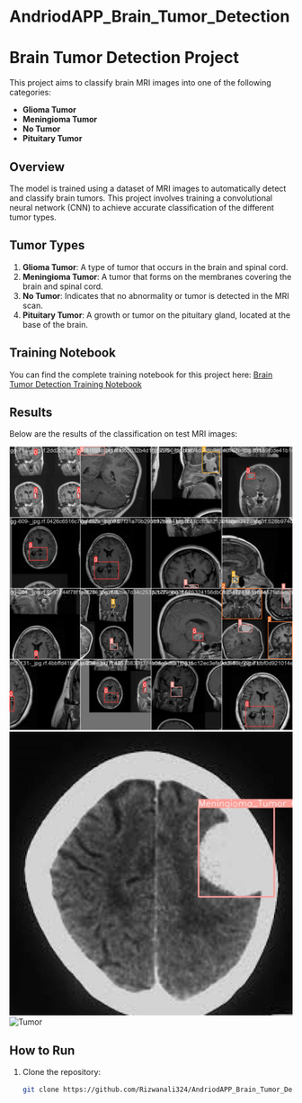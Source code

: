 # AndriodAPP_Brain_Tumor_Detection
# Brain Tumor Detection Project

This project aims to classify brain MRI images into one of the following categories:
- **Glioma Tumor**
- **Meningioma Tumor**
- **No Tumor**
- **Pituitary Tumor**

## Overview

The model is trained using a dataset of MRI images to automatically detect and classify brain tumors. This project involves training a convolutional neural network (CNN) to achieve accurate classification of the different tumor types.

## Tumor Types

1. **Glioma Tumor**: A type of tumor that occurs in the brain and spinal cord.
2. **Meningioma Tumor**: A tumor that forms on the membranes covering the brain and spinal cord.
3. **No Tumor**: Indicates that no abnormality or tumor is detected in the MRI scan.
4. **Pituitary Tumor**: A growth or tumor on the pituitary gland, located at the base of the brain.

## Training Notebook

You can find the complete training notebook for this project here:
[Brain Tumor Detection Training Notebook](https://github.com/Rizwanali324/AndriodAPP_Brain_Tumor_Detection/blob/main/Brain_Tumor_Detection.ipynb)

## Results

Below are the results of the classification on test MRI images:

![ Tumor](https://github.com/Rizwanali324/AndriodAPP_Brain_Tumor_Detection/blob/main/results/Results.jpeg)
![ Tumor](https://github.com/Rizwanali324/AndriodAPP_Brain_Tumor_Detection/blob/main/results/Results2.jpeg)
![ Tumor](https://github.com/Rizwanali324/AndriodAPP_Brain_Tumor_Detection/blob/main/results/download(1).jpeg)

## How to Run

1. Clone the repository:
   ```bash
   git clone https://github.com/Rizwanali324/AndriodAPP_Brain_Tumor_Detection.git
